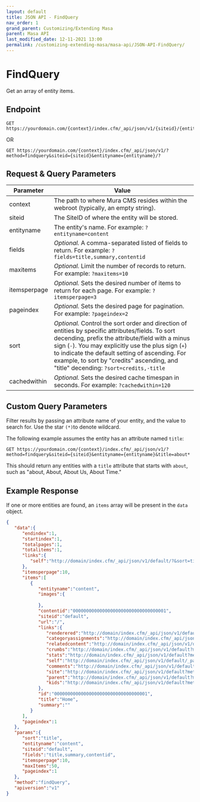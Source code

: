 ```yaml
---
layout: default
title: JSON API - FindQuery
nav_order: 1
grand_parent: Customizing/Extending Masa
parent: Masa API
last_modified_date: 12-11-2021 13:00
permalink: /customizing-extending-masa/masa-api/JSON-API-FindQuery/
---
```


# FindQuery
Get an array of entity items.

## Endpoint
```
GET https://yourdomain.com/{context}/index.cfm/_api/json/v1/{siteid}/{entityname}/?
```
OR
```
GET https://yourdomain.com/{context}/index.cfm/_api/json/v1/?method=findquery&siteid={siteid}&entityname={entityname}/?
```

## Request & Query Parameters

| Parameter    | Value                                                                                                                                                                                                                                                                                                                                                  |
| ------------ | ------------------------------------------------------------------------------------------------------------------------------------------------------------------------------------------------------------------------------------------------------------------------------------------------------------------------------------------------------ |
| context      | The path to where Mura CMS resides within the webroot (typically, an empty string).                                                                                                                                                                                                                                                                    |
| siteid       | The SiteID of where the entity will be stored.                                                                                                                                                                                                                                                                                                         |
| entityname   | The entity's name. For example: `?entityname=content`                                                                                                                                                                                                                                                                                                  |
| fields       | _Optional._ A comma-separated listed of fields to return. For example: `?fields=title,summary,contentid`                                                                                                                                                                                                                                               |
| maxitems     | _Optional._ Limit the number of records to return. For example: `?maxitems=10`                                                                                                                                                                                                                                                                         |
| itemsperpage | _Optional._ Sets the desired number of items to return for each page. For example: `?itemsperpage=3`                                                                                                                                                                                                                                                   |
| pageindex    | _Optional._ Sets the desired page for pagination. For example: `?pageindex=2`                                                                                                                                                                                                                                                                          |
| sort         | _Optional._ Control the sort order and direction of entities by specific attributes/fields. To sort decending, prefix the attribute/field with a minus sign (`-`). You may explicitly use the plus sign (`+`) to indicate the default setting of ascending. For example, to sort by "credits" ascending, and "title" decending: `?sort=credits,-title` |
| cachedwithin | _Optional._ Sets the desired cache timespan in seconds. For example: `?cachedwithin=120`                                                                                                                                                                                                                                                               |

## Custom Query Parameters
Filter results by passing an attribute name of your entity, and the value to search for. Use the star `(*)`to denote wildcard.

The following example assumes the entity has an attribute named `title`:

```
GET https://yourdomain.com/{context}/index.cfm/_api/json/v1/?method=findquery&siteid={siteid}&entityname={entityname}&title=about*
```
This should return any entities with a `title` attribute that starts with `about`, such as "about, About, About Us, About Time."

## Example Response
If one or more entities are found, an `items` array will be present in the `data` object.

```json
{
   "data":{
      "endindex":1,
      "startindex":1,
      "totalpages":1,
      "totalitems":1,
      "links":{
         "self":"http://domain/index.cfm/_api/json/v1/default/?&sort=title&entityname=content&siteid=default&fields=title,summary,contentid&itemsperpage=10&maxitems=50&method=undefined&pageIndex=1"
      },
      "itemsperpage":10,
      "items":[
         {
            "entityname":"content",
            "images":{
               
            },
            "contentid":"00000000000000000000000000000000001",
            "siteid":"default",
            "url":"/",
            "links":{
               "renderered":"http://domain/index.cfm/_api/json/v1/default/_path/",
               "categoryassignments":"http://domain/index.cfm/_api/json/v1/default?method=findQuery&siteid=default&entityName=contentCategoryAssign&contenthistid=14CA1DCF-41A8-4D04-861AFE9D4162CD7C",
               "relatedcontent":"http://domain/index.cfm/_api/json/v1/default?method=findRelatedContent&siteid=default&entityName=content&id=00000000000000000000000000000000001",
               "crumbs":"http://domain/index.cfm/_api/json/v1/default?method=findCrumbArray&siteid=default&entityName=content&id=00000000000000000000000000000000001",
               "stats":"http://domain/index.cfm/_api/json/v1/default?method=findOne&siteid=default&entityName=stats&id=00000000000000000000000000000000001",
               "self":"http://domain/index.cfm/_api/json/v1/default/_path/",
               "comments":"http://domain/index.cfm/_api/json/v1/default?method=findQuery&siteid=default&entityName=comment&contentid=00000000000000000000000000000000001",
               "site":"http://domain/index.cfm/_api/json/v1/default?method=findOne&entityName=site&siteid=default",
               "parent":"http://domain/index.cfm/_api/json/v1/default?method=findOne&siteid=default&entityName=content&id=00000000000000000000000000000000END",
               "kids":"http://domain/index.cfm/_api/json/v1/default?method=findQuery&siteid=default&entityName=content&parentid=00000000000000000000000000000000001"
            },
            "id":"00000000000000000000000000000000001",
            "title":"Home",
            "summary":""
         }
      ],
      "pageindex":1
   },
   "params":{
      "sort":"title",
      "entityname":"content",
      "siteid":"default",
      "fields":"title,summary,contentid",
      "itemsperpage":10,
      "maxItems":50,
      "pageindex":1
   },
   "method":"findQuery",
   "apiversion":"v1"
}
```